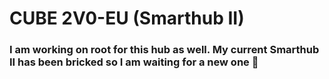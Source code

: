 # CUBE 2V0-EU (Smarthub II)

### I am working on root for this hub as well. My current Smarthub II has been bricked so I am waiting for a new one 👀